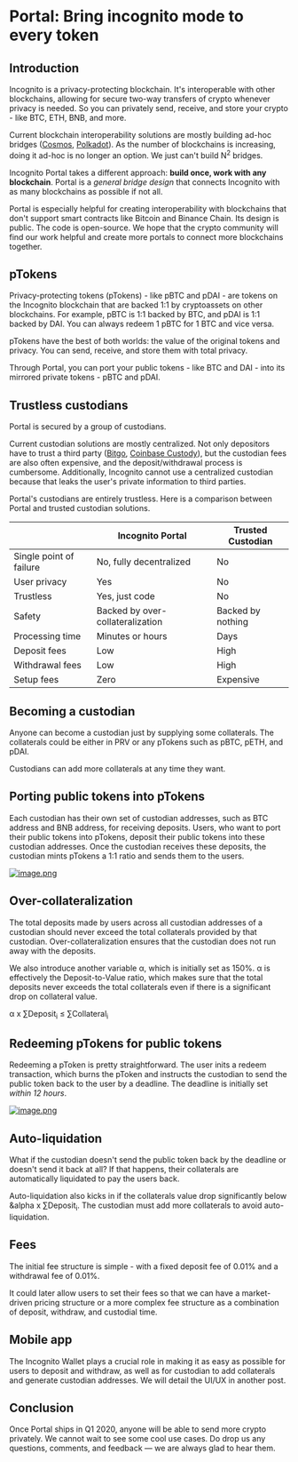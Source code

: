 # Portal: Bring incognito mode to every token

## Introduction

Incognito is a privacy-protecting blockchain. It's interoperable with other blockchains, allowing for secure two-way transfers of crypto whenever privacy is needed. So you can privately send, receive, and store your crypto - like BTC, ETH, BNB, and more.

Current blockchain interoperability solutions are mostly building ad-hoc bridges ([Cosmos](https://cosmos.network/), [Polkadot](https://polkadot.network/)). As the number of blockchains is increasing, doing it ad-hoc is no longer an option. We just can't build N<sup>2</sup> bridges.

Incognito Portal takes a different approach: **build once, work with any blockchain**. Portal is a *general bridge design* that connects Incognito with as many blockchains as possible if not all. 

Portal is especially helpful for creating interoperability with blockchains that don't support smart contracts like Bitcoin and Binance Chain. Its design is public.  The code is open-source. We hope that the crypto community will find our work helpful and create more portals to connect more blockchains together.

## pTokens

Privacy-protecting tokens (pTokens) - like pBTC and pDAI - are tokens on the Incognito blockchain that are backed 1:1 by cryptoassets on other blockchains. For example, pBTC is 1:1 backed by BTC, and pDAI is 1:1 backed by DAI. You can always redeem 1 pBTC for 1 BTC and vice versa.

pTokens have the best of both worlds: the value of the original tokens and privacy. You can send, receive, and store them with total privacy.

Through Portal, you can port your public tokens - like BTC and DAI - into its mirrored private tokens - pBTC and pDAI.

## Trustless custodians

Portal is secured by a group of custodians.

Current custodian solutions are mostly centralized. Not only depositors have to trust a third party ([Bitgo](https://www.bitgo.com/), [Coinbase Custody](https://custody.coinbase.com/)), but the custodian fees are also often expensive, and the deposit/withdrawal process is cumbersome. Additionally, Incognito cannot use a centralized custodian because that leaks the user's private information to third parties.

Portal's custodians are entirely trustless. Here is a comparison between Portal and trusted custodian solutions.

|                     |     Incognito Portal       |       Trusted Custodian  |
|---------------------| -------------------------- | ------------------------ |
|  Single point of failure  |     No, fully decentralized       |        No              |
|  User privacy |           Yes              |          No              |
|  Trustless          |           Yes, just code              |          No              |
|  Safety         |           Backed by over-collateralization |          Backed by nothing     |
|  Processing time         |           Minutes or hours     |          Days              |
|  Deposit fees               |           Low              |          High            |
|  Withdrawal fees               |           Low              |          High            |
|  Setup fees               |           Zero              |          Expensive            |


## Becoming a custodian

Anyone can become a custodian just by supplying some collaterals. The collaterals could be either in PRV or any pTokens such as pBTC, pETH, and pDAI.

Custodians can add more collaterals at any time they want.

## Porting public tokens into pTokens

Each custodian has their own set of custodian addresses, such as BTC address and BNB address, for receiving deposits. Users, who want to port their public tokens into pTokens, deposit their public tokens into these custodian addresses. Once the custodian receives these deposits, the custodian mints pTokens a 1:1 ratio and sends them to the users.

[![image.png](https://i.postimg.cc/CxdCnHGH/image.png)](https://postimg.cc/XrSBT5Dp)

## Over-collateralization

The total deposits made by users across all custodian addresses of a custodian should never exceed the total collaterals provided by that custodian. Over-collateralization ensures that the custodian does not run away with the deposits.

We also introduce another variable &alpha;, which is initially set as 150%. &alpha; is effectively the Deposit-to-Value ratio, which makes sure that the total deposits never exceeds the total collaterals even if there is a significant drop on collateral value.

&alpha; x &sum;Deposit<sub>i</sub> &le; &sum;Collateral<sub>i</sub>

## Redeeming pTokens for public tokens

Redeeming a pToken is pretty straightforward. The user inits a redeem transaction, which burns the pToken and instructs the custodian to send the public token back to the user by a deadline. The deadline is initially set *within 12 hours*.

[![image.png](https://i.postimg.cc/jjvr3735/image.png)](https://postimg.cc/TyySpp6M)

## Auto-liquidation

What if the custodian doesn't send the public token back by the deadline or doesn't send it back at all? If that happens, their collaterals are automatically liquidated to pay the users back.

Auto-liquidation also kicks in if the collaterals value drop significantly below &alpha x &sum;Deposit<sub>i</sub>. The custodian must add more collaterals to avoid auto-liquidation.

## Fees

The initial fee structure is simple - with a fixed deposit fee of 0.01% and a withdrawal fee of 0.01%. 

It could later allow users to set their fees so that we can have a market-driven pricing structure or a more complex fee structure as a combination of deposit, withdraw, and custodial time. 

## Mobile app

The Incognito Wallet plays a crucial role in making it as easy as possible for users to deposit and withdraw, as well as for custodian to add collaterals and generate custodian addresses.  We will detail the UI/UX in another post.

## Conclusion

Once Portal ships in Q1 2020, anyone will be able to send more crypto privately. We cannot wait to see some cool use cases. Do drop us any questions, comments, and feedback — we are always glad to hear them.